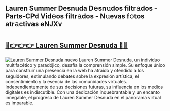 ## Lauren Summer Desnuda D𝚎sn𝚞dos filtr𝚊dos - Parts-CPd Vid𝚎os filtr𝚊dos - N𝚞evas f𝚘tos atr𝚊ctivas eNJXv

# <h2><a href="http://mb6pst.tromn.icu/?c=Lauren+Summer+Desnuda">🔗👉👉👉 Lauren Summer Desnuda 🔗🔗</a></h2>

[![Lauren Summer Desnuda nuevo](https://i.imgur.com/pEAQMta.gif)](http://mb6pst.tromn.icu/?c=Lauren+Summer+Desnuda)
Lauren Summer Desnuda, un individuo multifacético y paradójico, desafía la comprensión simple. Su enfoque único para construir una presencia en la web ha atraído y ofendido a los seguidores, estimulando debates sobre la expresión artística, el consentimiento y la esencia de las comunidades virtuales. Independientemente de sus decisiones futuras, su influencia en los medios digitales es indiscutible. Con una dedicación inquebrantable y un encanto innegable, el progreso de Lauren Summer Desnuda en el panorama virtual es imparable.
